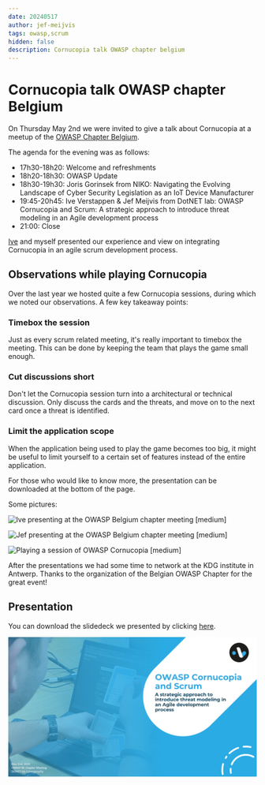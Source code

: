 ```yaml
---
date: 20240517
author: jef-meijvis
tags: owasp,scrum
hidden: false
description: Cornucopia talk OWASP chapter belgium
---
```

# Cornucopia talk OWASP chapter Belgium

On Thursday May 2nd we were invited to give a talk about Cornucopia at a meetup of the [OWASP Chapter Belgium](https://owasp.org/www-chapter-belgium/).

The agenda for the evening was as follows:
- 17h30-18h20: Welcome and refreshments
- 18h20-18h30: OWASP Update
- 18h30-19h30: Joris Gorinsek from NIKO: Navigating the Evolving Landscape of Cyber Security Legislation as an IoT Device Manufacturer
- 19:45-20h45: Ive Verstappen & Jef Meijvis from DotNET lab: OWASP Cornucopia and Scrum: A strategic approach to introduce threat modeling in an Agile development process
- 21:00: Close

[Ive](/author/ive-verstappen) and myself presented our experience and view on integrating Cornucopia in an agile scrum  development process. 

## Observations while playing Cornucopia
Over the last year we hosted quite a few Cornucopia sessions, during which we noted our observations.
A few key takeaway points:
### Timebox the session
Just as every scrum related meeting, it's really important to timebox the meeting.
This can be done by keeping the team that plays the game small enough.

### Cut discussions short
Don't let the Cornucopia session turn into a architectural or technical discussion.
Only discuss the cards and the threats, and move on to the next card once a threat is identified. 

### Limit the application scope
When the application being used to play the game becomes too big, it might be useful to limit yourself to a certain set of features instead of the entire application.

For those who would like to know more, the presentation can be downloaded at the bottom of the page. 

Some pictures:

![Ive presenting at the OWASP Belgium chapter meeting [medium]](owasp-ive.png)

![Jef presenting at the OWASP Belgium chapter meeting [medium]](owasp-jef.png)

![Playing a session of OWASP Cornucopia [medium]](playing-cornucopia.png)


After the presentations we had some time to network at the KDG institute in Antwerp. 
Thanks to the organization of the Belgian OWASP Chapter for the great event!

## Presentation
You can download the slidedeck we presented by clicking [here](https://cornucopia.dotnetlab.eu/share/20240402-OWASP-CORNUCOPIA-KDG.pptx).

![Opening slide of the powerpoint presentation](powerpoint-preview.png)
